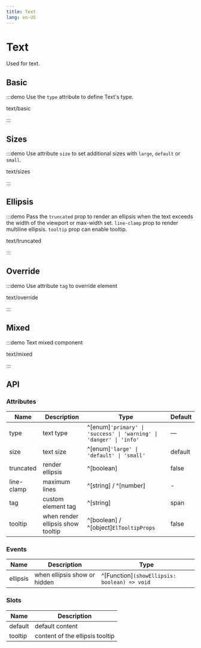 ```yaml
---
title: Text
lang: en-US
---
```


# Text

Used for text.

## Basic

:::demo Use the `type` attribute to define Text's type.

text/basic

:::

## Sizes

:::demo Use attribute `size` to set additional sizes with `large`, `default` or `small`.

text/sizes

:::

## Ellipsis

:::demo Pass the `truncated` prop to render an ellipsis when the text exceeds the width of the viewport or max-width set. `line-clamp` prop to render multiline ellipsis. `tooltip` prop can enable tooltip.

text/truncated

:::

## Override

:::demo Use attribute `tag` to override element

text/override

:::

## Mixed

:::demo Text mixed component

text/mixed

:::

## API

### Attributes

| Name       | Description                       | Type                                                               | Default |
| ---------- | --------------------------------- | ------------------------------------------------------------------ | ------- |
| type       | text type                         | ^[enum]`'primary' \| 'success' \| 'warning' \| 'danger' \| 'info'` | —       |
| size       | text size                         | ^[enum]`'large' \| 'default' \| 'small'`                           | default |
| truncated  | render ellipsis                   | ^[boolean]                                                         | false   |
| line-clamp | maximum lines                     | ^[string] / ^[number]                                              | -       |
| tag        | custom element tag                | ^[string]                                                          | span    |
| tooltip    | when render ellipsis show tooltip | ^[boolean] / ^[object]`ElTooltipProps`                             | false   |

### Events

| Name     | Description                  | Type                                         |
| -------- | ---------------------------- | -------------------------------------------- |
| ellipsis | when ellipsis show or hidden | ^[Function]`(showEllipsis: boolean) => void` |

### Slots

| Name    | Description                     |
| ------- | ------------------------------- |
| default | default content                 |
| tooltip | content of the ellipsis tooltip |
